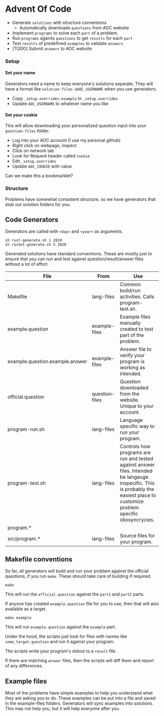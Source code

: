 # Advent Of Code

* Generate `solutions` with structure conventions
  * Automatically downloads `questions` from AOC website
* Implement `programs` to solve each `part` of a problem.
* Run `programs` againts `questions` to get `results` for each `part`
* Test `results` of predefined `examples` to validate `answers`
* [TODO] Submit `answers` to AOC website

### Setup

#### Set your name

Generators need a name to keep everyone's solutions separate.  They will have
a format like `solution-files-$AOC_USERNAME` when you use generators.

* Copy `_setup.overrides-example` to `_setup.overrides`
* Update `AOC_USERNAME` to whatever name you like

#### Set your cookie

This will allow downloading your personalized question input into your
`question-files` folder.

* Log into your AOC account (I use my personal github)
* Right click on webpage, inspect
* Click on network tab
* Look for Request header called `cookie`
* Edit `_setup.overrides`
* Update `AOC_COOKIE` with value

Can we make this a bookmarklet?

### Structure

Problems have somewhat consistent structure, so we have generators that
 stub out solution folders for you.

## Code Generators

Generators are called with `<day>` and `<year>` as arguments.

```
sh rust-generate.sh 1 2019
sh racket-generate.sh 5 2020
```

Generated solutions have standard conventions.  These are mostly just to
 ensure that you can run and test against question/result/answer files
 without a lot of effort.

| File | From | Use |
| ---- | ---- | --- |
| Makefile | lang-files | Common build/run activities.  Calls program-test.sh. |
| example.question | example-files | Example files manually created to test part of the problem. |
| example.question.example.answer | example-files | Answer file to verify your program is working as intended. |
| official.question | question-files | Question downloaded from the website.  Unique to your account. |
| program-run.sh | lang-files | Language specific way to run your program. |
| program-test.sh | lang-files | Controls how programs are run and tested against answer files.  Intended be langauge inspecific.  This is probably the easiest place to customize problem specific idiosyncrycies. |
| program.\*
src/program.\* | lang-files | Source files for your program. |


## Makefile conventions

So far, all generators will build and run your problem against the official
 questions, if you run `make`.  These should take care of building if required.

```
make
```

This will run the `official.question` against the `part1` and `part2` parts.

If anyone has created `example.question` file for you to use, then that will also
 available as a target.

```
make example
```

This will run `example.question` against the `example` part.

Under the hood, the scripts just look for files with names like `some_target.question`
 and run it against your program.
 
The scripts write your program's stdout to a `result` file.
 
If there are matching `answer` files, then the scripts will diff them and report of 
 any differences.

## Example files

Most of the problems have simple examples to help you understand what they are
 asking you to do.  These examples can be put into a file and saved in the
 example-files folders.  Generators will sync examples into solutions.  This
 may not help you, but it will help everyone after you.

